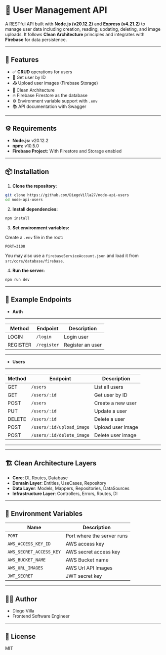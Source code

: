 # 👤 User Management API

A RESTful API built with **Node.js (v20.12.2)** and **Express (v4.21.2)** to manage user data including creation, reading, updating, deleting, and image uploads. It follows **Clean Architecture** principles and integrates with **Firebase** for data persistence.

---

## 🚀 Features

- ✅ **CRUD** operations for users  
- 📄 Get user by ID  
- 📤 Upload user images (Firebase Storage)  
- 🧱 Clean Architecture  
- 🔥 Firebase Firestore as the database  
- ⚙️ Environment variable support with `.env`  
- 📚 API documentation with Swagger

---

## ⚙️ Requirements

- **Node.js:** v20.12.2
- **npm:** v10.5.0
- **Firebase Project:** With Firestore and Storage enabled

---

## 📦 Installation

1. **Clone the repository:**

```bash
git clone https://github.com/DiegoVilla27/node-api-users
cd node-api-users
```

2. **Install dependencies:**

```bash
npm install
```

3. **Set environment variables:**

Create a `.env` file in the root:

```env
PORT=3100
```

You may also use a `firebaseServiceAccount.json` and load it from `src/core/database/firebase`.

4. **Run the server:**

```bash
npm run dev
```

---

## 🧪 Example Endpoints

- **Auth**

----------------------------------------------------------------
| Method   | Endpoint                | Description             |
|----------|-------------------------|-------------------------|
| LOGIN    | `/login`                | Login user              |
| REGISTER | `/register`             | Register an user        |
----------------------------------------------------------------
- **Users**

----------------------------------------------------------------
| Method | Endpoint                  | Description             |
|--------|---------------------------|-------------------------|
| GET    | `/users`                  | List all users          |
| GET    | `/users/:id`              | Get user by ID          |
| POST   | `/users`                  | Create a new user       |
| PUT    | `/users/:id`              | Update a user           |
| DELETE | `/users/:id`              | Delete a user           |
| POST   | `/users/:id/upload_image` | Upload user image       |
| POST   | `/users/:id/delete_image` | Delete user image       |
----------------------------------------------------------------
---

## 🏗️ Clean Architecture Layers

- **Core**: DI, Routes, Database
- **Domain Layer**: Entities, UseCases, Repository
- **Data Layer**: Models, Mappers, Repositories, DataSources
- **Infrastructure Layer**: Controllers, Errors, Routes, DI

---

## 🔐 Environment Variables

| Name                      | Description                          |
|---------------------------|--------------------------------------|
| `PORT`                    | Port where the server runs           |
| `AWS_ACCESS_KEY_ID`       | AWS access key                       |
| `AWS_SECRET_ACCESS_KEY`   | AWS secret access key                |
| `AWS_BUCKET_NAME`         | AWS Bucket name                      |
| `AWS_URL_IMAGES`          | AWS Url API Images                   |
| `JWT_SECRET`              | JWT secret key                       |

---

## 🧑‍💻 Author

- Diego Villa
- Frontend Software Engineer

---

## 📄 License

MIT